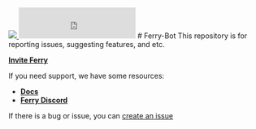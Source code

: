 <a href="https://top.gg/bot/941859797551177809">
  <img src="https://top.gg/api/widget/941859797551177809.svg">
</a> 

<iframe 
  src="https://ferry.instatus.com/embed-status/light-md" 
  width="230" 
  height="61" 
  frameBorder="0" 
  scrolling="no" 
  style="border: none;"
>
</iframe>
# Ferry-Bot
This repository is for reporting issues, suggesting features, and etc.

**[Invite Ferry](https://ferry.cf/invite)**

If you need support, we have some resources:
- **[Docs](https://docs.ferry.cf)**
- **[Ferry Discord](https://ferry.cf/support)**

If there is a bug or issue, you can [create an issue](https://github.com/treeot/Ferry-bot/issues/new?assignees=labels=question&title=+Other%3A+)
